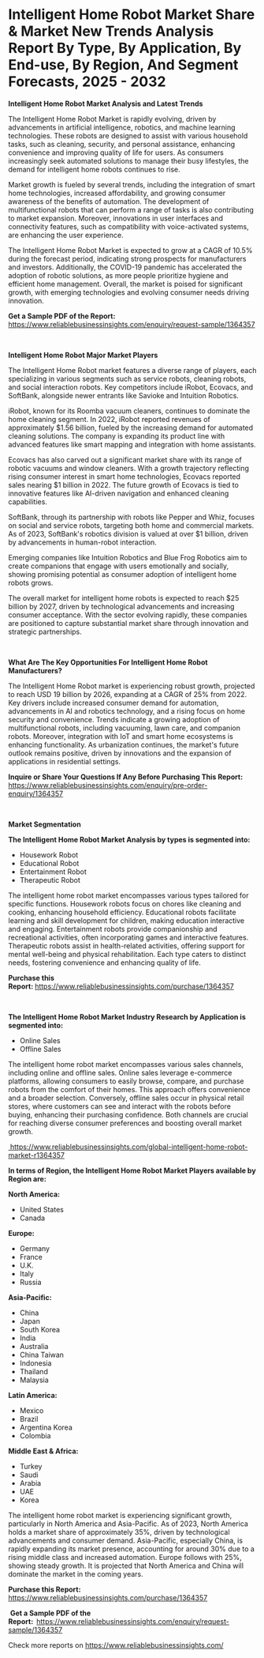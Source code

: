 <p><h1>Intelligent Home Robot Market Share & Market New Trends Analysis Report By Type, By Application, By End-use, By Region, And Segment Forecasts, 2025 - 2032</h1></p><p><strong>Intelligent Home Robot Market Analysis and Latest Trends</strong></p>
<p><p>The Intelligent Home Robot Market is rapidly evolving, driven by advancements in artificial intelligence, robotics, and machine learning technologies. These robots are designed to assist with various household tasks, such as cleaning, security, and personal assistance, enhancing convenience and improving quality of life for users. As consumers increasingly seek automated solutions to manage their busy lifestyles, the demand for intelligent home robots continues to rise.</p><p>Market growth is fueled by several trends, including the integration of smart home technologies, increased affordability, and growing consumer awareness of the benefits of automation. The development of multifunctional robots that can perform a range of tasks is also contributing to market expansion. Moreover, innovations in user interfaces and connectivity features, such as compatibility with voice-activated systems, are enhancing the user experience.</p><p>The Intelligent Home Robot Market is expected to grow at a CAGR of 10.5% during the forecast period, indicating strong prospects for manufacturers and investors. Additionally, the COVID-19 pandemic has accelerated the adoption of robotic solutions, as more people prioritize hygiene and efficient home management. Overall, the market is poised for significant growth, with emerging technologies and evolving consumer needs driving innovation.</p></p>
<p><strong>Get a Sample PDF of the Report:&nbsp;</strong> <a href="https://www.reliablebusinessinsights.com/enquiry/request-sample/1364357?utm_campaign=3035&utm_medium=2&utm_source=Github&utm_content=ia&utm_term=04042025&utm_id=intelligent-home-robot">https://www.reliablebusinessinsights.com/enquiry/request-sample/1364357</a></p>
<p>&nbsp;</p>
<p><strong>Intelligent Home Robot Major Market Players</strong></p>
<p><p>The Intelligent Home Robot market features a diverse range of players, each specializing in various segments such as service robots, cleaning robots, and social interaction robots. Key competitors include iRobot, Ecovacs, and SoftBank, alongside newer entrants like Savioke and Intuition Robotics.</p><p>iRobot, known for its Roomba vacuum cleaners, continues to dominate the home cleaning segment. In 2022, iRobot reported revenues of approximately $1.56 billion, fueled by the increasing demand for automated cleaning solutions. The company is expanding its product line with advanced features like smart mapping and integration with home assistants.</p><p>Ecovacs has also carved out a significant market share with its range of robotic vacuums and window cleaners. With a growth trajectory reflecting rising consumer interest in smart home technologies, Ecovacs reported sales nearing $1 billion in 2022. The future growth of Ecovacs is tied to innovative features like AI-driven navigation and enhanced cleaning capabilities.</p><p>SoftBank, through its partnership with robots like Pepper and Whiz, focuses on social and service robots, targeting both home and commercial markets. As of 2023, SoftBank's robotics division is valued at over $1 billion, driven by advancements in human-robot interaction.</p><p>Emerging companies like Intuition Robotics and Blue Frog Robotics aim to create companions that engage with users emotionally and socially, showing promising potential as consumer adoption of intelligent home robots grows.</p><p>The overall market for intelligent home robots is expected to reach $25 billion by 2027, driven by technological advancements and increasing consumer acceptance. With the sector evolving rapidly, these companies are positioned to capture substantial market share through innovation and strategic partnerships.</p></p>
<p>&nbsp;</p>
<p><strong>What Are The Key Opportunities For Intelligent Home Robot Manufacturers?</strong></p>
<p><p>The Intelligent Home Robot market is experiencing robust growth, projected to reach USD 19 billion by 2026, expanding at a CAGR of 25% from 2022. Key drivers include increased consumer demand for automation, advancements in AI and robotics technology, and a rising focus on home security and convenience. Trends indicate a growing adoption of multifunctional robots, including vacuuming, lawn care, and companion robots. Moreover, integration with IoT and smart home ecosystems is enhancing functionality. As urbanization continues, the market's future outlook remains positive, driven by innovations and the expansion of applications in residential settings.</p></p>
<p><strong>Inquire or Share Your Questions If Any Before Purchasing This Report:</strong> <a href="https://www.reliablebusinessinsights.com/enquiry/pre-order-enquiry/1364357?utm_campaign=3035&utm_medium=2&utm_source=Github&utm_content=ia&utm_term=04042025&utm_id=intelligent-home-robot">https://www.reliablebusinessinsights.com/enquiry/pre-order-enquiry/1364357</a></p>
<p>&nbsp;</p>
<p><strong>Market Segmentation</strong></p>
<p><strong>The Intelligent Home Robot Market Analysis by types is segmented into:</strong></p>
<p><ul><li>Housework Robot</li><li>Educational Robot</li><li>Entertainment Robot</li><li>Therapeutic Robot</li></ul></p>
<p><p>The intelligent home robot market encompasses various types tailored for specific functions. Housework robots focus on chores like cleaning and cooking, enhancing household efficiency. Educational robots facilitate learning and skill development for children, making education interactive and engaging. Entertainment robots provide companionship and recreational activities, often incorporating games and interactive features. Therapeutic robots assist in health-related activities, offering support for mental well-being and physical rehabilitation. Each type caters to distinct needs, fostering convenience and enhancing quality of life.</p></p>
<p><strong>Purchase this Report:&nbsp;</strong><a href="https://www.reliablebusinessinsights.com/purchase/1364357?utm_campaign=3035&utm_medium=2&utm_source=Github&utm_content=ia&utm_term=04042025&utm_id=intelligent-home-robot">https://www.reliablebusinessinsights.com/purchase/1364357</a></p>
<p>&nbsp;</p>
<p><strong>The Intelligent Home Robot Market Industry Research by Application is segmented into:</strong></p>
<p><ul><li>Online Sales</li><li>Offline Sales</li></ul></p>
<p><p>The intelligent home robot market encompasses various sales channels, including online and offline sales. Online sales leverage e-commerce platforms, allowing consumers to easily browse, compare, and purchase robots from the comfort of their homes. This approach offers convenience and a broader selection. Conversely, offline sales occur in physical retail stores, where customers can see and interact with the robots before buying, enhancing their purchasing confidence. Both channels are crucial for reaching diverse consumer preferences and boosting overall market growth.</p></p>
<p><a href="https://www.reliablebusinessinsights.com/global-intelligent-home-robot-market-r1364357?utm_campaign=3035&utm_medium=2&utm_source=Github&utm_content=ia&utm_term=04042025&utm_id=intelligent-home-robot">&nbsp;https://www.reliablebusinessinsights.com/global-intelligent-home-robot-market-r1364357</a></p>
<p><strong>In terms of Region, the Intelligent Home Robot Market Players available by Region are:</strong></p>
<p>
    <p> <strong> North America: </strong>
        <ul>
            <li>United States</li>
            <li>Canada</li>
        </ul>
        </p> 
    <p> <strong> Europe: </strong>
        <ul>
            <li>Germany</li>
            <li>France</li>
            <li>U.K.</li>
            <li>Italy</li>
            <li>Russia</li>
        </ul>
        </p> 
    <p> <strong> Asia-Pacific: </strong>
        <ul>
            <li>China</li>
            <li>Japan</li>
            <li>South Korea</li>
            <li>India</li>
            <li>Australia</li>
            <li>China Taiwan</li>
            <li>Indonesia</li>
            <li>Thailand</li>
            <li>Malaysia</li>
        </ul>
        </p> 
    <p> <strong> Latin America: </strong>
        <ul>
            <li>Mexico</li>
            <li>Brazil</li>
            <li>Argentina Korea</li>
            <li>Colombia</li>
        </ul>
        </p> 
    <p> <strong> Middle East & Africa: </strong>
        <ul>
            <li>Turkey</li>
            <li>Saudi</li>
            <li>Arabia</li>
            <li>UAE</li>
            <li>Korea</li>
        </ul>
    </p>
    </p>
<p><p>The intelligent home robot market is experiencing significant growth, particularly in North America and Asia-Pacific. As of 2023, North America holds a market share of approximately 35%, driven by technological advancements and consumer demand. Asia-Pacific, especially China, is rapidly expanding its market presence, accounting for around 30% due to a rising middle class and increased automation. Europe follows with 25%, showing steady growth. It is projected that North America and China will dominate the market in the coming years.</p></p>
<p><strong>Purchase this Report: </strong><a href="https://www.reliablebusinessinsights.com/purchase/1364357?utm_campaign=3035&utm_medium=2&utm_source=Github&utm_content=ia&utm_term=04042025&utm_id=intelligent-home-robot">https://www.reliablebusinessinsights.com/purchase/1364357</a></p>
<p>&nbsp;<strong>Get a Sample PDF of the Report:&nbsp;&nbsp;</strong><a href="https://www.reliablebusinessinsights.com/enquiry/request-sample/1364357?utm_campaign=3035&utm_medium=2&utm_source=Github&utm_content=ia&utm_term=04042025&utm_id=intelligent-home-robot">https://www.reliablebusinessinsights.com/enquiry/request-sample/1364357</a></p>
<p><strong></strong></p>
<p>Check more reports on <a href="https://www.reliablebusinessinsights.com/?utm_campaign=3035&utm_medium=2&utm_source=Github&utm_content=ia&utm_term=04042025&utm_id=intelligent-home-robot">https://www.reliablebusinessinsights.com/</a></p>